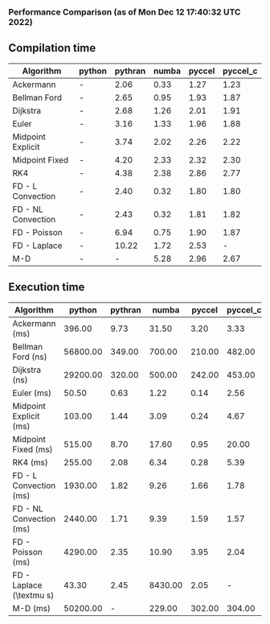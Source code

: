 ### Performance Comparison (as of Mon Dec 12 17:40:32 UTC 2022)
## Compilation time
Algorithm                 | python                    | pythran                   | numba                     | pyccel                    | pyccel_c                 
------------------------- | ------------------------- | ------------------------- | ------------------------- | ------------------------- | -------------------------
Ackermann                 | -                         | 2.06                      | 0.33                      | 1.27                      | 1.23                     
Bellman Ford              | -                         | 2.65                      | 0.95                      | 1.93                      | 1.87                     
Dijkstra                  | -                         | 2.68                      | 1.26                      | 2.01                      | 1.91                     
Euler                     | -                         | 3.16                      | 1.33                      | 1.96                      | 1.88                     
Midpoint Explicit         | -                         | 3.74                      | 2.02                      | 2.26                      | 2.22                     
Midpoint Fixed            | -                         | 4.20                      | 2.33                      | 2.32                      | 2.30                     
RK4                       | -                         | 4.38                      | 2.38                      | 2.86                      | 2.77                     
FD - L Convection         | -                         | 2.40                      | 0.32                      | 1.80                      | 1.80                     
FD - NL Convection        | -                         | 2.43                      | 0.32                      | 1.81                      | 1.82                     
FD - Poisson              | -                         | 6.94                      | 0.75                      | 1.90                      | 1.87                     
FD - Laplace              | -                         | 10.22                     | 1.72                      | 2.53                      | -                        
M-D                       | -                         | -                         | 5.28                      | 2.96                      | 2.67                     

## Execution time
Algorithm                 | python                    | pythran                   | numba                     | pyccel                    | pyccel_c                 
------------------------- | ------------------------- | ------------------------- | ------------------------- | ------------------------- | -------------------------
Ackermann (ms)            | 396.00                    | 9.73                      | 31.50                     | 3.20                      | 3.33                     
Bellman Ford (ns)         | 56800.00                  | 349.00                    | 700.00                    | 210.00                    | 482.00                   
Dijkstra (ns)             | 29200.00                  | 320.00                    | 500.00                    | 242.00                    | 453.00                   
Euler (ms)                | 50.50                     | 0.63                      | 1.22                      | 0.14                      | 2.56                     
Midpoint Explicit (ms)    | 103.00                    | 1.44                      | 3.09                      | 0.24                      | 4.67                     
Midpoint Fixed (ms)       | 515.00                    | 8.70                      | 17.60                     | 0.95                      | 20.00                    
RK4 (ms)                  | 255.00                    | 2.08                      | 6.34                      | 0.28                      | 5.39                     
FD - L Convection (ms)    | 1930.00                   | 1.82                      | 9.26                      | 1.66                      | 1.78                     
FD - NL Convection (ms)   | 2440.00                   | 1.71                      | 9.39                      | 1.59                      | 1.57                     
FD - Poisson (ms)         | 4290.00                   | 2.35                      | 10.90                     | 3.95                      | 2.04                     
FD - Laplace (\textmu s)  | 43.30                     | 2.45                      | 8430.00                   | 2.05                      | -                        
M-D (ms)                  | 50200.00                  | -                         | 229.00                    | 302.00                    | 304.00                   
